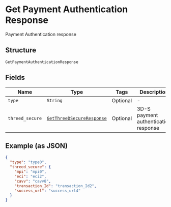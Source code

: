 
# Get Payment Authentication Response

Payment Authentication response

## Structure

`GetPaymentAuthenticationResponse`

## Fields

| Name | Type | Tags | Description |
|  --- | --- | --- | --- |
| `type` | `String` | Optional | - |
| `threed_secure` | [`GetThreeDSecureResponse`](../../doc/models/get-three-d-secure-response.md) | Optional | 3D-S payment authentication response |

## Example (as JSON)

```json
{
  "type": "type0",
  "threed_secure": {
    "mpi": "mpi0",
    "eci": "eci2",
    "cavv": "cavv8",
    "transaction_Id": "transaction_Id2",
    "success_url": "success_url4"
  }
}
```

